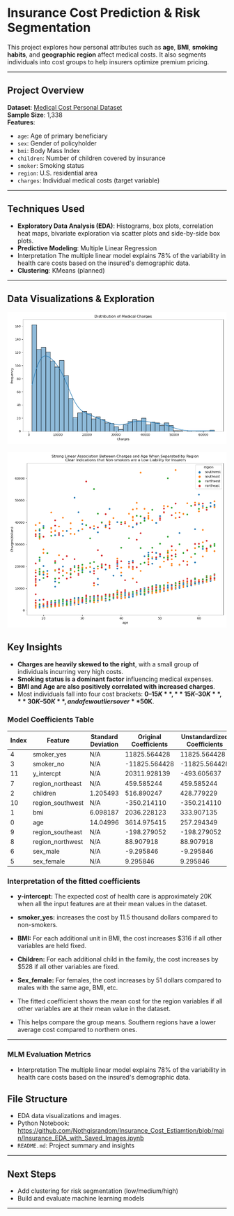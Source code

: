 #  Insurance Cost Prediction & Risk Segmentation

This project explores how personal attributes such as **age**, **BMI**, **smoking habits**, and **geographic region** affect medical costs. 
It also segments individuals into cost groups to help insurers optimize premium pricing.

---

## Project Overview

**Dataset**: [Medical Cost Personal Dataset](https://raw.githubusercontent.com/stedy/Machine-Learning-with-R-datasets/master/insurance.csv)  
**Sample Size**: 1,338  
**Features**:  
- `age`: Age of primary beneficiary  
- `sex`: Gender of policyholder  
- `bmi`: Body Mass Index  
- `children`: Number of children covered by insurance  
- `smoker`: Smoking status  
- `region`: U.S. residential area  
- `charges`: Individual medical costs (target variable)

---

##  Techniques Used

- **Exploratory Data Analysis (EDA)**: Histograms, box plots, correlation heat maps, bivariate exploration via scatter plots and side-by-side box plots. 
- **Predictive Modeling**: Multiple Linear Regression
- Interpretation The multiple linear model explains 78% of the variability in health care costs based on the insured's demographic data. 
- **Clustering**: KMeans (planned)

---

## Data Visualizations & Exploration

![Charges Distribution](https://github.com/Nothgisrandom/Insurance_Cost_Estiamtion/blob/main/charges_distribution.png?raw=true)

![Charges Distribution](Charges_Vs_Age_Region.png)


##  Key Insights

- **Charges are heavily skewed to the right**, with a small group of individuals incurring very high costs.
- **Smoking status is a dominant factor** influencing medical expenses.
- **BMI and Age are also positively correlated with increased charges**.
- Most individuals fall into four cost brackets: **$0–15K**, **15K–30K**, **30K–50K**, and a few outliers over **$50K**.


### Model Coefficients Table

| Index | Feature              | Standard Deviation | Original Coefficients | Unstandardized Coefficients |
|-------|----------------------|---------------------|------------------------|-----------------------------|
| 4     | smoker_yes           | N/A                 | 11825.564428           | 11825.564428                |
| 3     | smoker_no            | N/A                 | -11825.564428          | -11825.564428               |
| 11    | y_intercpt           | N/A                 | 20311.928139           | -493.605637                 |
| 7     | region_northeast     | N/A                 | 459.585244             | 459.585244                  |
| 2     | children             | 1.205493            | 516.890247             | 428.779229                  |
| 10    | region_southwest     | N/A                 | -350.214110            | -350.214110                 |
| 1     | bmi                  | 6.098187            | 2036.228123            | 333.907135                  |
| 0     | age                  | 14.04996            | 3614.975415            | 257.294349                  |
| 9     | region_southeast     | N/A                 | -198.279052            | -198.279052                 |
| 8     | region_northwest     | N/A                 | 88.907918              | 88.907918                   |
| 6     | sex_male             | N/A                 | -9.295846              | -9.295846                   |
| 5     | sex_female           | N/A                 | 9.295846               | 9.295846                    |
 
### Interpretation of the fitted coefficients

- **y-intercept:**  The expected cost of health care is approximately 20K when all the input features are at their mean values in the dataset.

- **smoker_yes:** 	increases the cost by 11.5 thousand dollars compared to non-smokers.	

 - **BMI:** For each additional unit in BMI, the cost increases $316 if all other variables are held fixed.

- **Children:** For each additional child in the family, the cost increases by $528 if all other variables are fixed.

- **Sex_female:** For females, the cost increases by 51 dollars compared to males with the same age, BMI, etc.

-  The fitted coefficient shows the mean cost for the region variables if all other variables are at their mean value in the dataset.
-  This helps compare the group means. Southern regions have a lower average cost compared to northern ones.

---

### MLM Evaluation Metrics
- Interpretation The multiple linear model explains 78% of the variability in health care costs based on the insured's demographic data. 


##  File Structure
- EDA data visualizations and images. 
- Python Notebook: https://github.com/Nothgisrandom/Insurance_Cost_Estiamtion/blob/main/Insurance_EDA_with_Saved_Images.ipynb 
- `README.md`: Project summary and insights

---

##  Next Steps

- Add clustering for risk segmentation (low/medium/high)
- Build and evaluate machine learning models


---



